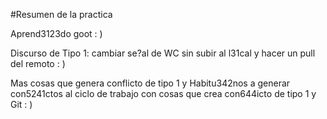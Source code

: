 #Resumen de la practica

Aprend3123do goot   : )

Discurso de Tipo 1: cambiar se?al de WC sin subir al l31cal y hacer un pull del remoto : )

Mas cosas que genera conflicto de tipo 1 y Habitu342nos a generar con5241ctos al ciclo de trabajo con cosas que crea con644icto de tipo 1 y Git : )


